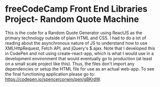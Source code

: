 # freeCodeCamp Front End Libraries Project- Random Quote Machine

This is the code for a Random Quote Generator using ReactJS as the primary technology outside of plain HTML and CSS. I had to do a lot of reading about the asynchronous nature of JS to understand how to use XMLHttpRequest, Fetch API, and jQuery's $.ajax.
Note that I developed this in CodePen and not using create-react-app, which is what I would use in a development environment that would eventually go to production (at least on a small scale project like this).
Thus, the files don't import any dependencies or setup the HTML file for use as an actual web-app. To see the final functioning application please go to: https://codepen.io/spencercorwin/pen/gBKrdW.
